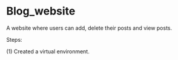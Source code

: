 # Blog_website
A website where users can add, delete their posts and view posts. 


Steps:

(1) Created a virtual environment.
